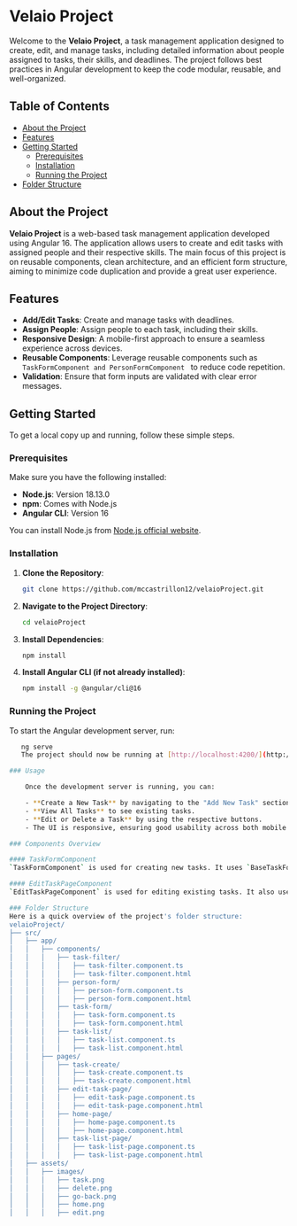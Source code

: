 # Velaio Project

Welcome to the **Velaio Project**, a task management application designed to create, edit, and manage tasks, including detailed information about people assigned to tasks, their skills, and deadlines. The project follows best practices in Angular development to keep the code modular, reusable, and well-organized.

## Table of Contents

- [About the Project](#about-the-project)
- [Features](#features)
- [Getting Started](#getting-started)
  - [Prerequisites](#prerequisites)
  - [Installation](#installation)
  - [Running the Project](#running-the-project)
- [Folder Structure](#folder-structure)


## About the Project

**Velaio Project** is a web-based task management application developed using Angular 16. The application allows users to create and edit tasks with assigned people and their respective skills. The main focus of this project is on reusable components, clean architecture, and an efficient form structure, aiming to minimize code duplication and provide a great user experience.

## Features

- **Add/Edit Tasks**: Create and manage tasks with deadlines.
- **Assign People**: Assign people to each task, including their skills.
- **Responsive Design**: A mobile-first approach to ensure a seamless experience across devices.
- **Reusable Components**: Leverage reusable components such as `TaskFormComponent and PersonFormComponent ` to reduce code repetition.
- **Validation**: Ensure that form inputs are validated with clear error messages.

## Getting Started

To get a local copy up and running, follow these simple steps.

### Prerequisites

Make sure you have the following installed:

- **Node.js**: Version 18.13.0
- **npm**: Comes with Node.js
- **Angular CLI**: Version 16

You can install Node.js from [Node.js official website](https://nodejs.org/).

### Installation

1. **Clone the Repository**:

   ```sh
   git clone https://github.com/mccastrillon12/velaioProject.git
2. **Navigate to the Project Directory**:

   ```sh
   cd velaioProject

3. **Install Dependencies**:

   ```sh
   npm install
4. **Install Angular CLI (if not already installed)**:

   ```sh
   npm install -g @angular/cli@16
### Running the Project

To start the Angular development server, run:

```sh
   ng serve
   The project should now be running at [http://localhost:4200/](http://localhost:4200/).

### Usage

    Once the development server is running, you can:

    - **Create a New Task** by navigating to the "Add New Task" section.
    - **View All Tasks** to see existing tasks.
    - **Edit or Delete a Task** by using the respective buttons.
    - The UI is responsive, ensuring good usability across both mobile and desktop devices.

### Components Overview

#### TaskFormComponent
`TaskFormComponent` is used for creating new tasks. It uses `BaseTaskFormComponent` for its form logic and adds specific functionalities related to task creation.

#### EditTaskPageComponent
`EditTaskPageComponent` is used for editing existing tasks. It also uses `BaseTaskFormComponent` and provides additional features like loading existing data and allowing task completion.

### Folder Structure
Here is a quick overview of the project's folder structure:
velaioProject/
├── src/
│   ├── app/
│   │   ├── components/
│   │   │   ├── task-filter/
│   │   │   │   ├── task-filter.component.ts
│   │   │   │   ├── task-filter.component.html
│   │   │   ├── person-form/
│   │   │   │   ├── person-form.component.ts
│   │   │   │   ├── person-form.component.html
│   │   │   ├── task-form/
│   │   │   │   ├── task-form.component.ts
│   │   │   │   ├── task-form.component.html
│   │   │   ├── task-list/
│   │   │   │   ├── task-list.component.ts
│   │   │   │   ├── task-list.component.html
│   │   ├── pages/
│   │   │   ├── task-create/
│   │   │   │   ├── task-create.component.ts
│   │   │   │   ├── task-create.component.html
│   │   │   ├── edit-task-page/
│   │   │   │   ├── edit-task-page.component.ts
│   │   │   │   ├── edit-task-page.component.html
│   │   │   ├── home-page/
│   │   │   │   ├── home-page.component.ts
│   │   │   │   ├── home-page.component.html
│   │   │   ├── task-list-page/
│   │   │   │   ├── task-list-page.component.ts
│   │   │   │   ├── task-list-page.component.html
│   ├── assets/
│   │   ├── images/
│   │   │   ├── task.png
│   │   │   ├── delete.png
│   │   │   ├── go-back.png
│   │   │   ├── home.png
│   │   │   ├── edit.png






